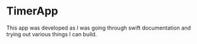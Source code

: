 # TimerApp

This app was developed as I was going through swift documentation and trying out various things I can build.
